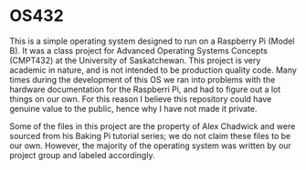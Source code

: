 OS432
=====
This is a simple operating system designed to run on a Raspberry Pi (Model B). It was a class project for Advanced Operating Systems Concepts (CMPT432) at the University of Saskatchewan. This project is very academic in nature, and is not intended to be production quality code. Many times during the development of this OS we ran into problems with the hardware documentation for the Raspberri Pi, and had to figure out a lot things on our own. For this reason I believe this repository could have genuine value to the public, hence why I have not made it private.  

Some of the files in this project are the property of Alex Chadwick and were sourced from his Baking Pi tutorial series; we do not claim these files to be our own. However, the majority of the operating system was written by our project group and labeled accordingly.
